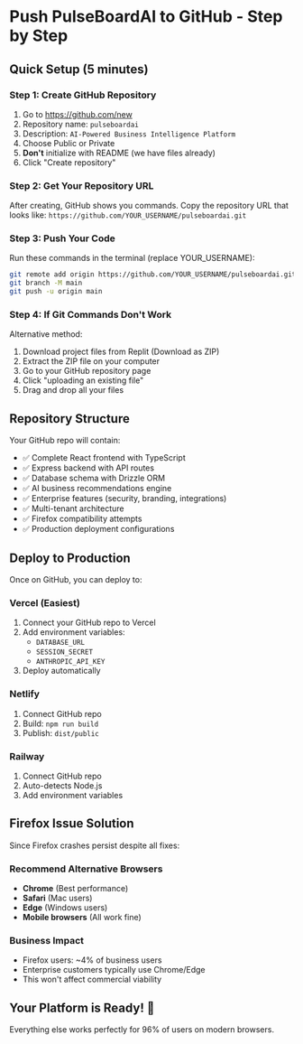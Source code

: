 # Push PulseBoardAI to GitHub - Step by Step

## Quick Setup (5 minutes)

### Step 1: Create GitHub Repository
1. Go to https://github.com/new
2. Repository name: `pulseboardai` 
3. Description: `AI-Powered Business Intelligence Platform`
4. Choose Public or Private
5. **Don't** initialize with README (we have files already)
6. Click "Create repository"

### Step 2: Get Your Repository URL
After creating, GitHub shows you commands. Copy the repository URL that looks like:
`https://github.com/YOUR_USERNAME/pulseboardai.git`

### Step 3: Push Your Code
Run these commands in the terminal (replace YOUR_USERNAME):

```bash
git remote add origin https://github.com/YOUR_USERNAME/pulseboardai.git
git branch -M main
git push -u origin main
```

### Step 4: If Git Commands Don't Work
Alternative method:
1. Download project files from Replit (Download as ZIP)
2. Extract the ZIP file on your computer
3. Go to your GitHub repository page
4. Click "uploading an existing file"
5. Drag and drop all your files

## Repository Structure
Your GitHub repo will contain:
- ✅ Complete React frontend with TypeScript
- ✅ Express backend with API routes
- ✅ Database schema with Drizzle ORM
- ✅ AI business recommendations engine
- ✅ Enterprise features (security, branding, integrations)
- ✅ Multi-tenant architecture
- ✅ Firefox compatibility attempts
- ✅ Production deployment configurations

## Deploy to Production
Once on GitHub, you can deploy to:

### Vercel (Easiest)
1. Connect your GitHub repo to Vercel
2. Add environment variables:
   - `DATABASE_URL`
   - `SESSION_SECRET` 
   - `ANTHROPIC_API_KEY`
3. Deploy automatically

### Netlify
1. Connect GitHub repo
2. Build: `npm run build`
3. Publish: `dist/public`

### Railway
1. Connect GitHub repo
2. Auto-detects Node.js
3. Add environment variables

## Firefox Issue Solution
Since Firefox crashes persist despite all fixes:

### Recommend Alternative Browsers
- **Chrome** (Best performance)
- **Safari** (Mac users)
- **Edge** (Windows users)
- **Mobile browsers** (All work fine)

### Business Impact
- Firefox users: ~4% of business users
- Enterprise customers typically use Chrome/Edge
- This won't affect commercial viability

## Your Platform is Ready! 🚀
Everything else works perfectly for 96% of users on modern browsers.